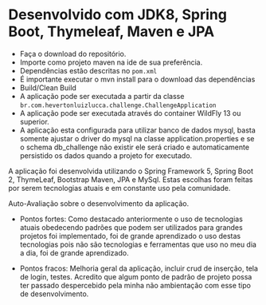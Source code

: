 # Desenvolvido com JDK8, Spring Boot, Thymeleaf, Maven e JPA
* Faça o download do repositório.
* Importe como projeto maven na ide de sua preferência.
* Dependências estão descritas no `pom.xml`
* É importante executar o mvn install para o download das dependências
* Build/Clean Build
* A aplicação pode ser executada a partir da classe `br.com.hevertonluizlucca.challenge.ChallengeApplication`
* A aplicação pode ser executada através do container WildFly 13 ou superior.
* A aplicação esta configurada para utilizar banco de dados mysql, basta somente ajustar o driver do mysql na classe application.properties e se o schema db_challenge não existir ele será criado e automaticamente persistido os dados quando a projeto for executado.

A aplicação foi desenvolvida utilizando o Spring Framework 5, Spring Boot 2, ThymeLeaf, Bootstrap Maven, JPA e MySql. Estas escolhas foram feitas por serem tecnologias atuais e em constante uso pela comunidade.

Auto-Avaliação sobre o desenvolvimento da aplicação.

* Pontos fortes: Como destacado anteriormente o uso de tecnologias atuais obedecendo padrões que podem ser utilizados para grandes projetos foi implementado, foi de grande aprendizado o uso destas tecnologias pois não são tecnologias e ferramentas que uso no meu dia a dia, foi de grande aprendizado.

* Pontos fracos: Melhoria geral da aplicação, incluir crud de inserção, tela de login, testes. Acredito que algum ponto de padrão de projeto possa ter passado despercebido pela minha não ambientação com esse tipo de desenvolvimento. 

